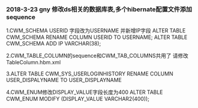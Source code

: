 ### 2018-3-23 gny 修改ds相关的数据库表,多个hibernate配置文件添加sequence

1.CWM_SCHEMA USERID 字段改为USERNAME  并新增IP字段
ALTER TABLE CWM_SCHEMA RENAME COLUMN USERID TO USERNAME;
ALTER TABLE CWM_SCHEMA ADD IP VARCHAR(38);

2.CWM_TABLE_COLUMN的sequence和CWM_TAB_COLUMNS共用了 请修改TableColumn.hbm.xml

3.ALTER TABLE CWM_SYS_USERLOGINHISTORY RENAME COLUMN USER_DISPALYNAME TO USER_DISPLAYNAME

4.CWM_ENUM修改DISPLAY_VALUE字段长度为400
ALTER TABLE CWM_ENUM MODIFY (DISPLAY_VALUE VARCHAR2(400));
